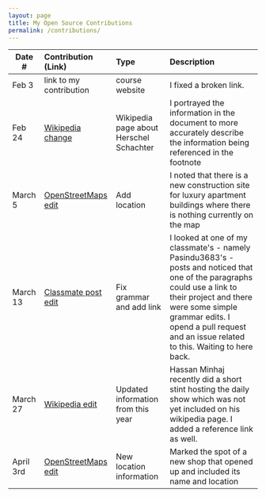 ```yaml
---
layout: page
title: My Open Source Contributions
permalink: /contributions/
---
```


<!--
Type of the contribution should be "Wikipedia edit", "OpenStreet Map feature", "Documentation", "Course website", "Blog",
"Browser Add-on", etc.

The description should include a brief summary of what you did.

The link should bring us to a public page that shows your contribution. 

Replace the first row with your own contribution. 

-->





| Date #       | Contribution (Link)  | Type  | Description |
|---|:---|:---|:---|
| Feb 3   | link to my contribution    | course website    |   I fixed a broken link.    |
| Feb 24    |  [Wikipedia change](https://en.wikipedia.org/w/index.php?title=Hershel_Schachter&oldid=prev&diff=1141349211)   | Wikipedia page about Herschel Schachter    |  I portrayed the information in the document to more accurately describe the information being referenced in the footnote    |
| March 5    |[OpenStreetMaps edit](https://www.openstreetmap.org/note/3585911)    |  Add location   |   I noted that there is a new construction site for luxury apartment buildings where there is nothing currently on the map   |
| March 13| [Classmate post edit](https://github.com/ossd-s23/Pasindu3683-weekly/pulls) | Fix grammar and add link | I looked at one of my classmate's - namely Pasindu3683's - posts and noticed that one of the paragraphs could use a link to their project and there were some simple grammar edits. I opend a pull request and an issue related to this. Waiting to here back.|
| March 27| [Wikipedia edit](https://en.wikipedia.org/w/index.php?title=Hasan_Minhaj&diff=prev&oldid=1146824227) | Updated information from this year | Hassan Minhaj recently did a short stint hosting the daily show which was not yet included on his wikipedia page. I added a reference link as well. |
| April 3rd| [OpenStreetMaps edit](https://www.openstreetmap.org/note/3625123) |New location information | Marked the spot of a new shop that opened up and included its name and location | 
